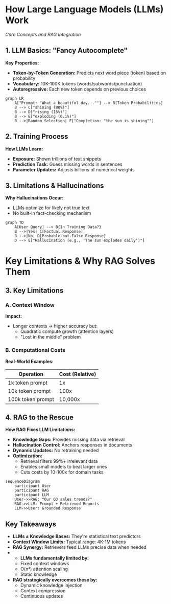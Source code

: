 # How Large Language Models (LLMs) Work
*Core Concepts and RAG Integration*

## 1. LLM Basics: "Fancy Autocomplete"

**Key Properties:**
- **Token-by-Token Generation:** Predicts next word piece (token) based on probability
- **Vocabulary:** 10K-100K tokens (words/subwords/punctuation)
- **Autoregressive:** Each new token depends on previous choices

```mermaid
graph LR
    A["Prompt: "What a beautiful day...""] --> B[Token Probabilities]
    B --> C["shining (80%)"]
    B --> D["rising (15%)"]
    B --> E["exploding (0.1%)"]
    B -->|Random Selection| F["Completion: "the sun is shining""]
```

## 2. Training Process

**How LLMs Learn:**
- **Exposure:** Shown trillions of text snippets
- **Prediction Task:** Guess missing words in sentences
- **Parameter Updates:** Adjusts billions of numerical weights

## 3. Limitations & Hallucinations

**Why Hallucinations Occur:**
- LLMs optimize for likely not true text
- No built-in fact-checking mechanism

```mermaid
graph TD
    A[User Query] --> B{In Training Data?}
    B -->|Yes| C[Factual Response]
    B -->|No| D[Probable-but-False Response]
    D --> E["Hallucination (e.g., 'The sun explodes daily')"]
```

# Key Limitations & Why RAG Solves Them

## 3. Key Limitations

### A. Context Window
**Impact:**
- Longer contexts → higher accuracy but:
  - Quadratic compute growth (attention layers)
  - "Lost in the middle" problem

### B. Computational Costs
**Real-World Examples:**

| Operation         | Cost (Relative) |
|-------------------|-----------------|
| 1k token prompt   | 1x              |
| 10k token prompt  | 100x            |
| 100k token prompt | 10,000x         |




## 4. RAG to the Rescue

**How RAG Fixes LLM Limitations:**
- **Knowledge Gaps:** Provides missing data via retrieval
- **Hallucination Control:** Anchors responses in documents
- **Dynamic Updates:** No retraining needed
- **Optimization:**
    - Retrieval filters 99%+ irrelevant data
    - Enables small models to beat larger ones
    - Cuts costs by 10-100x for domain tasks

```mermaid
sequenceDiagram
    participant User
    participant RAG
    participant LLM
    User->>RAG: "Our Q3 sales trends?"
    RAG->>LLM: Prompt + Retrieved Reports
    LLM->>User: Grounded Response
```

## Key Takeaways

- **LLMs ≠ Knowledge Bases:** They're statistical text predictors
- **Context Window Limits:** Typical range: 4K-1M tokens
- **RAG Synergy:** Retrievers feed LLMs precise data when needed
- - **LLMs fundamentally limited by:**
  - Fixed context windows
  - O(n²) attention scaling
  - Static knowledge
- **RAG strategically overcomes these by:**
  - Dynamic knowledge injection
  - Context compression
  - Continuous updates
